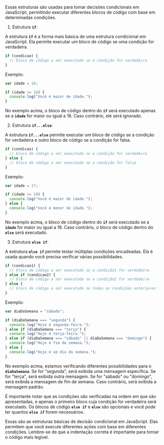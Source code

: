 Essas estruturas são usadas para tomar decisões condicionais em JavaScript, permitindo executar diferentes blocos de código com base em determinadas condições.

1. Estrutura **`if`**:

A estrutura **`if`** é a forma mais básica de uma estrutura condicional em JavaScript. Ela permite executar um bloco de código se uma condição for verdadeira.

```javascript
if (condicao) {
  // bloco de código a ser executado se a condição for verdadeira
}
```

Exemplo:

```javascript
var idade = 18;

if (idade >= 18) {
  console.log("Você é maior de idade.");
}
```

No exemplo acima, o bloco de código dentro do **`if`** será executado apenas se a **`idade`** for maior ou igual a 18. Caso contrário, ele será ignorado.

2. Estrutura **`if...else`**:

A estrutura **`if...else`** permite executar um bloco de código se a condição for verdadeira e outro bloco de código se a condição for falsa.

```javascript
if (condicao) {
  // bloco de código a ser executado se a condição for verdadeira
} else {
  // bloco de código a ser executado se a condição for falsa
}
```

Exemplo:

```javascript
var idade = 17;

if (idade >= 18) {
  console.log("Você é maior de idade.");
} else {
  console.log("Você é menor de idade.");
}
```

No exemplo acima, o bloco de código dentro do **`if`** será executado se a **`idade`** for maior ou igual a 18. Caso contrário, o bloco de código dentro do **`else`** será executado.

3. Estrutura **`else if`**:

A estrutura **`else if`** permite testar múltiplas condições encadeadas. Ela é usada quando você precisa verificar várias possibilidades.

```javascript
if (condicao1) {
  // bloco de código a ser executado se a condição1 for verdadeira
} else if (condicao2) {
  // bloco de código a ser executado se a condição2 for verdadeira
} else {
  // bloco de código a ser executado se todas as condições anteriores forem falsas
}
```

Exemplo:

```javascript
var diaDaSemana = "sábado";

if (diaDaSemana === "segunda") {
  console.log("Hoje é segunda-feira.");
} else if (diaDaSemana === "terça") {
  console.log("Hoje é terça-feira.");
} else if (diaDaSemana === "sábado" || diaDaSemana === "domingo") {
  console.log("Hoje é fim de semana.");
} else {
  console.log("Hoje é um dia da semana.");
}
```

No exemplo acima, estamos verificando diferentes possibilidades para o **`diaDaSemana`**. Se for "segunda", será exibida uma mensagem específica. Se for "terça", será exibida outra mensagem. Se for "sábado" ou "domingo", será exibida a mensagem de fim de semana. Caso contrário, será exibida a mensagem padrão.

É importante notar que as condições são verificadas na ordem em que são apresentadas, e apenas o primeiro bloco cuja condição for verdadeira será executado. Os blocos de código **`else if`** e **`else`** são opcionais e você pode ter quantos **`else if`** forem necessários.

Essas são as estruturas básicas de decisão condicional em JavaScript. Elas permitem que você execute diferentes ações com base em diferentes condições. Lembre-se de que a indentação correta é importante para tornar o código mais legível.